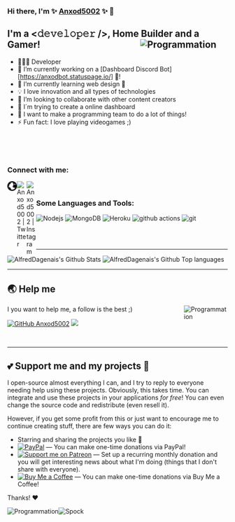 ### Hi there, I'm ✨ [Anxod5002][website] ✨ 👋 

## I'm a <𝚍𝚎𝚟𝚎𝚕𝚘𝚙𝚎𝚛 />, Home Builder and a Gamer! <img align="right" src="https://media.giphy.com/media/ZVik7pBtu9dNS/giphy.gif" alt="Programmation" width="200" />
- 👨🏻‍💻 Developer
- 🔭 I’m currently working on a [Dashboard Discord Bot][https://anxodbot.statuspage.io/] 🌱!
- 🌱 I’m currently learning web design 🤣
- 💡 I love innovation and all types of technologies
- 👯 I’m looking to collaborate with other content creators
- 🥅 I´m trying to create a online dashboard
- 🚀 I want to make a programming team to do a lot of things!
- ⚡ Fun fact: I love playing videogames ;)

<br />

<img src="https://media.giphy.com/media/kbUq8z1MEYQ7u/source.gif" alt="" width="169" /><img src="https://media.giphy.com/media/kbUq8z1MEYQ7u/source.gif" alt="" width="169" /><img src="https://media.giphy.com/media/kbUq8z1MEYQ7u/source.gif" alt="" width="169" /><img  src="https://media.giphy.com/media/kbUq8z1MEYQ7u/source.gif" alt="" width="169" /><img src="https://media.giphy.com/media/kbUq8z1MEYQ7u/source.gif" alt="" width="169" />



### Connect with me:

[<img align="left" alt="Anxod5002" width="22px" src="https://raw.githubusercontent.com/iconic/open-iconic/master/svg/globe.svg" />][website]
[<img align="left" alt="Anxod5002 | Twitter" width="22px" src="https://cdn.jsdelivr.net/npm/simple-icons@v3/icons/twitter.svg" />][twitter]
[<img align="left" alt="Anxod5002 | Instagram" width="22px" src="https://cdn.jsdelivr.net/npm/simple-icons@v3/icons/instagram.svg" />][instagram]

<br />

### Some Languages and Tools:

<p>
  <img alt="Nodejs" src="https://img.shields.io/badge/-Nodejs-43853d?style=flat-square&logo=Node.js&logoColor=white" />
  <img alt="MongoDB" src="https://img.shields.io/badge/-MongoDB-13aa52?style=flat-square&logo=mongodb&logoColor=white" />
  <img alt="Heroku" src="https://img.shields.io/badge/-Heroku-7313aa?style=flat-square&logo=heroku&logoColor=white" />
  <img alt="github actions" src="https://img.shields.io/badge/-Github_Actions-2088FF?style=flat-square&logo=github-actions&logoColor=white" />
  <img alt="git" src="https://img.shields.io/badge/-Git-F05032?style=flat-square&logo=git&logoColor=white" />
</p>

[website]: https://anxodbot.statuspage.io/
[twitter]: https://twitter.com/anxod5002
[discord]: https://discord.gg/cqrN3Eg
[twitch]: https://www.twitch.tv/anxod5002
[patreon]: https://www.patreon.com/anxod5002
[instagram]: https://www.instagram.com/anxod5002/

<br /><br />

---

<img alt="AlfredDagenais's Github Stats" src="https://github-readme-stats.vercel.app/api?username=anxod5002&show_icons=true&hide_border=true" />

<img alt="AlfredDagenais's Github Top languages" src="https://github-readme-stats.vercel.app/api/top-langs/?username=anxod5002&layout=compact&hide_border=true" />

---

## 🌏 Help me

<img align="right" src="https://i.giphy.com/media/26ufdipQqU2lhNA4g/giphy.webp" alt="Programmation" width="100" />

I you want to help me, a follow is the best ;) <div>[![GitHub Anxod5002](https://img.shields.io/github/followers/Anxod5002?label=follow&style=social)](https://github.com/Anxod5002) ![](https://komarev.com/ghpvc/?username=Anxod5002&color=green)</div>

<br />

---

## 💕 Support me and my projects :sparkling_heart:

I open-source almost everything I can, and I try to reply to everyone needing help using these projects. Obviously,
this takes time. You can integrate and use these projects in your applications *for free*! You can even change the source code and redistribute (even resell it).

However, if you get some profit from this or just want to encourage me to continue creating stuff, there are few ways you can do it:

 - Starring and sharing the projects you like :rocket:
 - [![PayPal](https://alfreddagenais.github.io/badges/paypal.svg)][paypal-donations] — You can make one-time donations via PayPal!
 - [![Support me on Patreon](https://alfreddagenais.github.io/badges/patreon.svg)][patreon] — Set up a recurring monthly donation and you will get interesting news about what I'm doing (things that I don't share with everyone).
 - [![Buy Me a Coffee](https://alfreddagenais.github.io/badges/buymeacoffee-sm.svg)][buymeacoffee] — You can make one-time donations via Buy Me a Coffee!

Thanks! :heart:

<img src="https://media.giphy.com/media/1dPhXaod7vcn620V83/source.gif" alt="Programmation" width="200" /><img src="https://media.giphy.com/media/H5C8CevNMbpBqNqFjl/source.gif" alt="Spock" width="200" />

[website]: https://anxodbot.statuspage.io/
[twitter]: https://twitter.com/anxod5002
[instagram]: https://instagram.com/anxod5002
[paypal-donations]: https://paypal.me/anxodd
[patreon]: https://www.patreon.com/anxod5002
[buymeacoffee]: https://www.buymeacoffee.com/anxod5002
